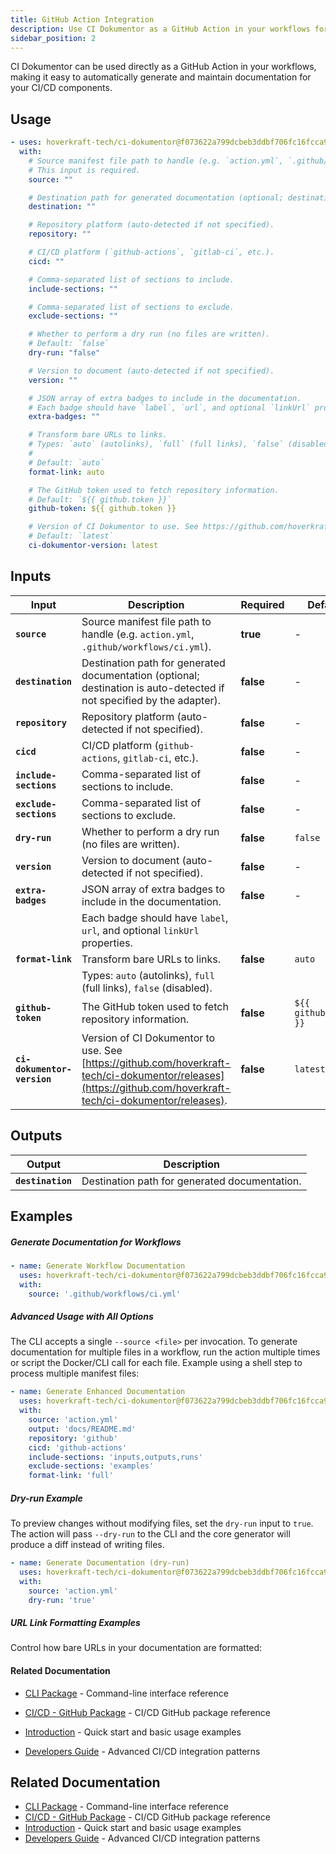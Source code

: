 ```yaml
---
title: GitHub Action Integration
description: Use CI Dokumentor as a GitHub Action in your workflows for automated documentation generation
sidebar_position: 2
---
```


CI Dokumentor can be used directly as a GitHub Action in your workflows, making it easy to automatically generate and maintain documentation for your CI/CD components.

<!-- usage:start -->

## Usage

```yaml
- uses: hoverkraft-tech/ci-dokumentor@f073622a799dcbeb3ddbf706fc16fcca98fb7944 # main
  with:
    # Source manifest file path to handle (e.g. `action.yml`, `.github/workflows/ci.yml`).
    # This input is required.
    source: ""

    # Destination path for generated documentation (optional; destination is auto-detected if not specified by the adapter).
    destination: ""

    # Repository platform (auto-detected if not specified).
    repository: ""

    # CI/CD platform (`github-actions`, `gitlab-ci`, etc.).
    cicd: ""

    # Comma-separated list of sections to include.
    include-sections: ""

    # Comma-separated list of sections to exclude.
    exclude-sections: ""

    # Whether to perform a dry run (no files are written).
    # Default: `false`
    dry-run: "false"

    # Version to document (auto-detected if not specified).
    version: ""

    # JSON array of extra badges to include in the documentation.
    # Each badge should have `label`, `url`, and optional `linkUrl` properties.
    extra-badges: ""

    # Transform bare URLs to links.
    # Types: `auto` (autolinks), `full` (full links), `false` (disabled).
    #
    # Default: `auto`
    format-link: auto

    # The GitHub token used to fetch repository information.
    # Default: `${{ github.token }}`
    github-token: ${{ github.token }}

    # Version of CI Dokumentor to use. See https://github.com/hoverkraft-tech/ci-dokumentor/releases.
    # Default: `latest`
    ci-dokumentor-version: latest
```

<!-- usage:end -->

<!-- inputs:start -->

## Inputs

| **Input**                   | **Description**                                                                                                                                              | **Required** | **Default**           |
| --------------------------- | ------------------------------------------------------------------------------------------------------------------------------------------------------------ | ------------ | --------------------- |
| **`source`**                | Source manifest file path to handle (e.g. `action.yml`, `.github/workflows/ci.yml`).                                                                         | **true**     | -                     |
| **`destination`**           | Destination path for generated documentation (optional; destination is auto-detected if not specified by the adapter).                                       | **false**    | -                     |
| **`repository`**            | Repository platform (auto-detected if not specified).                                                                                                        | **false**    | -                     |
| **`cicd`**                  | CI/CD platform (`github-actions`, `gitlab-ci`, etc.).                                                                                                        | **false**    | -                     |
| **`include-sections`**      | Comma-separated list of sections to include.                                                                                                                 | **false**    | -                     |
| **`exclude-sections`**      | Comma-separated list of sections to exclude.                                                                                                                 | **false**    | -                     |
| **`dry-run`**               | Whether to perform a dry run (no files are written).                                                                                                         | **false**    | `false`               |
| **`version`**               | Version to document (auto-detected if not specified).                                                                                                        | **false**    | -                     |
| **`extra-badges`**          | JSON array of extra badges to include in the documentation.                                                                                                  | **false**    | -                     |
|                             | Each badge should have `label`, `url`, and optional `linkUrl` properties.                                                                                    |              |                       |
| **`format-link`**           | Transform bare URLs to links.                                                                                                                                | **false**    | `auto`                |
|                             | Types: `auto` (autolinks), `full` (full links), `false` (disabled).                                                                                          |              |                       |
| **`github-token`**          | The GitHub token used to fetch repository information.                                                                                                       | **false**    | `${{ github.token }}` |
| **`ci-dokumentor-version`** | Version of CI Dokumentor to use. See [https://github.com/hoverkraft-tech/ci-dokumentor/releases](https://github.com/hoverkraft-tech/ci-dokumentor/releases). | **false**    | `latest`              |

<!-- inputs:end -->
<!-- outputs:start -->

## Outputs

| **Output**        | **Description**                               |
| ----------------- | --------------------------------------------- |
| **`destination`** | Destination path for generated documentation. |

<!-- outputs:end -->

<!-- secrets:start -->
<!-- secrets:end -->

<!-- examples:start -->

## Examples



##### Generate Documentation for Workflows



```yaml
- name: Generate Workflow Documentation
  uses: hoverkraft-tech/ci-dokumentor@f073622a799dcbeb3ddbf706fc16fcca98fb7944 # main
  with:
    source: '.github/workflows/ci.yml'
```



##### Advanced Usage with All Options



The CLI accepts a single `--source <file>` per invocation. To generate documentation for multiple files in a workflow, run the action multiple times or script the Docker/CLI call for each file. Example using a shell step to process multiple manifest files:



```yaml
- name: Generate Enhanced Documentation
  uses: hoverkraft-tech/ci-dokumentor@f073622a799dcbeb3ddbf706fc16fcca98fb7944 # main
  with:
    source: 'action.yml'
    output: 'docs/README.md'
    repository: 'github'
    cicd: 'github-actions'
    include-sections: 'inputs,outputs,runs'
    exclude-sections: 'examples'
    format-link: 'full'
```



##### Dry-run Example



To preview changes without modifying files, set the `dry-run` input to `true`. The action will pass `--dry-run` to the CLI and the core generator will produce a diff instead of writing files.



```yaml
- name: Generate Documentation (dry-run)
  uses: hoverkraft-tech/ci-dokumentor@f073622a799dcbeb3ddbf706fc16fcca98fb7944 # main
  with:
    source: 'action.yml'
    dry-run: 'true'
```



##### URL Link Formatting Examples



Control how bare URLs in your documentation are formatted:



<!-- examples:end -->



#### Related Documentation



- [CLI Package](../packages/cli/) - Command-line interface reference

- [CI/CD - GitHub Package](../packages/cicd/github-actions/) - CI/CD GitHub package reference

- [Introduction](../intro.md) - Quick start and basic usage examples

- [Developers Guide](../developers/ci-cd.md) - Advanced CI/CD integration patterns

<!-- examples:end -->

## Related Documentation

- [CLI Package](../packages/cli/) - Command-line interface reference
- [CI/CD - GitHub Package](../packages/cicd/github-actions/) - CI/CD GitHub package reference
- [Introduction](../intro.md) - Quick start and basic usage examples
- [Developers Guide](../developers/ci-cd.md) - Advanced CI/CD integration patterns
